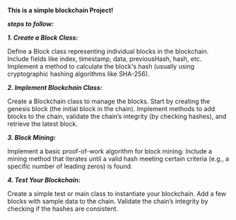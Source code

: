 **This is a simple blockchain Project!**

***steps to follow:***

***1. Create a Block Class:***

Define a Block class representing individual blocks in the blockchain.
Include fields like index, timestamp, data, previousHash, hash, etc.
Implement a method to calculate the block's hash (usually using cryptographic hashing algorithms like SHA-256).

***2. Implement Blockchain Class:***

Create a Blockchain class to manage the blocks.
Start by creating the genesis block (the initial block in the chain).
Implement methods to add blocks to the chain, validate the chain’s integrity (by checking hashes), and retrieve the latest block.

***3. Block Mining:***

Implement a basic proof-of-work algorithm for block mining.
Include a mining method that iterates until a valid hash meeting certain criteria (e.g., a specific number of leading zeros) is found.

***4. Test Your Blockchain:***

Create a simple test or main class to instantiate your blockchain.
Add a few blocks with sample data to the chain.
Validate the chain’s integrity by checking if the hashes are consistent.
